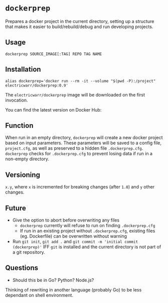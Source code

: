 # `dockerprep`

Prepares a docker project in the current directory, setting up a structure that makes it easier to build/rebuild/debug and run developing projects.

## Usage

```
dockerprep SOURCE_IMAGE[:TAG] REPO TAG NAME
```

## Installation

```
alias dockerprep='docker run --rm -it --volume "$(pwd -P):/project" electricwarr/dockerprep:0.9'
```

The `electricwarr/dockerprep` image will be downloaded on the first invocation.

You can find the latest version on Docker Hub:

## Function

When run in an empty directory, `dockerprep` will create a new docker project based on input parameters. These parameters will be saved to a config file, `project.cfg`, as well as preserved to a hidden file `.dockerprep.cfg`.
`dockerprep` checks for `.dockerprep.cfg` to prevent losing data if run in a non-empty directory.

## Versioning

`x.y`, where `x` is incremented for breaking changes (after `1.0`) and `y` other changes.

## Future

- Give the option to abort before overwriting any files
  - `dockerprep` currently will refuse to run on finding `.dockerprep.cfg`
  - If run in an existing project without `.dockerprep.cfg`, existing files (eg. Dockerfile) can be overwritten without warning
- Run `git init`, `git add .` and `git commit -m 'initial commit (dockerprep)'` IFF `git` is installed and the current directory is not part of a git repository.

## Questions

- Should this be in Go? Python? Node.js?

Thinking of rewriting in another language (probably Go) to be less dependant on shell environment.
